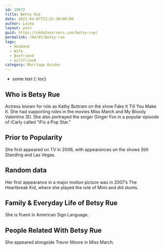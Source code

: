 ```yaml
---
id: 19672
title: Betsy Rue
date: 2021-04-07T23:25:38+00:00
author: Laima
layout: post
guid: https://ukdataservers.com/betsy-rue/
permalink: /04/07/betsy-rue
tags:
  - Husband
  - Wife
  - Boyfriend
  - Girlfriend
category: Marriage Guides
---
```


* some text
{: toc}


## Who is Betsy Rue
                  
                  
                  
Actress known for role as Kathy Buttram on the show Fake It Till You Make It. She had supporting roles in the movies Miss March and My Bloody Valentine 3D. She also portrayed the singer Ginger Fox in a popular episode of iCarly called &#8220;iFix a Pop Star.&#8221; 
                  
              
            
              
            
                
                
                
## Prior to Popularity
                  
                  
                  
She first appeared on TV in 2006, with appearances on the shows Still Standing and Las Vegas.
                  
              
            
              
            
                
                
                
## Random data
                  
                  
                  
Her first appearance in a major motion picture was in 2007&#8217;s The Heartbreak Kid, where she played the role of Mimi and did stunts.
                  
              
            
              
            
                
                
                
## Family & Everyday Life of Betsy Rue
                  
                  
                  
She is fluent in American Sign Language.
                  
              
            
              
            
                
                
                
## People Related With Betsy Rue
                  
                  
                  
She appeared alongside Trevor Moore in Miss March.
                  
              
            
              
            
                
              
            
              
              
            
            
              
            
          
          
          